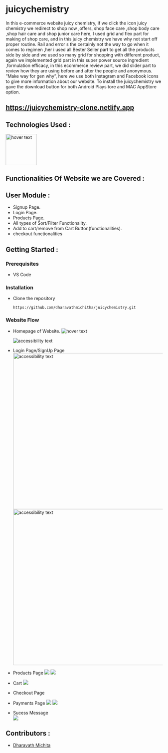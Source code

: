 # juicychemistry
In this e-commerce website juicy chemistry, if we click the icon juicy chemistry we redirect to shop now ,offers, shop face care ,shop body care ,shop hair care and shop junior care here, I used grid and flex part for making of shop care, and in this juicy chemistry we have why not start off proper routine. Rail and error s the certainly not the way to go when it comes to regimen ,her i used all Bester Seller part to get all the products side by side and we used so many grid for shopping with different product, again we implemented grid part in this super power source ingredient ,formulation efficacy, in this ecommerce review part, we did slider part to review how they are using before and after the people and anonymous. ”Make way for gen why”, here we use both Instagram and Facebook icons to give more information about our website. To install the juicychemistry we gave the download button for both Android Plays tore and MAC AppStore option.

## https://juicychemistry-clone.netlify.app


## Technologies Used :
<img src="https://p92.com/binaries/content/gallery/p92website/technologies/htmlcssjs-details.png"  title="hover text" height="100px">



## Functionalities Of Website we are Covered :
## User Module :
* Signup Page.
* Login Page.
* Products Page.
* All types of Sort/Filter Functionality.
* Add to cart/remove from Cart Button(functionalities).
* checkout functionalities


## Getting Started :


### Prerequisites 
* VS Code


### Installation 
* Clone the repository
    ``` 
    https://github.com/dharavathmichitha/juicychemistry.git
    ```
### Website Flow
* Homepage of Website.
  <img src="https://nimble-semolina-5a22cf.netlify.app/jucyimages/Screenshot%20(15).png"  title="hover text">

  <img src="https://nimble-semolina-5a22cf.netlify.app/jucyimages/Screenshot%20(28).png" alt="accessibility text">
* Login Page/SignUp Page
  <img src="https://nimble-semolina-5a22cf.netlify.app/jucyimages/Screenshot%20(17).png" alt="accessibility text" width="500px">
  <img src="https://nimble-semolina-5a22cf.netlify.app/jucyimages/Screenshot%20(18).png.png" alt="accessibility text" width="500px">
    <!-- login gif -->
* Products Page
  <img src="https://nimble-semolina-5a22cf.netlify.app/jucyimages/Screenshot%20(19).png.png">
  <img src="https://nimble-semolina-5a22cf.netlify.app/jucyimages/Screenshot%20(20).png">

* Cart
  <img src="https://nimble-semolina-5a22cf.netlify.app/jucyimages/Screenshot%20(23).png">
* Checkout Page
* Payments Page
   <img src="https://nimble-semolina-5a22cf.netlify.app/jucyimages/Screenshot%20(25).png.png">
   <img src="https://nimble-semolina-5a22cf.netlify.app/jucyimages/Screenshot%20(26).png">
* Sucess Message  
  <img src="https://nimble-semolina-5a22cf.netlify.app/jucyimages/Screenshot%20(27).png.png">

## Contributors :
* [Dharavath Michita](https://github.com/dharavathmichitha)
